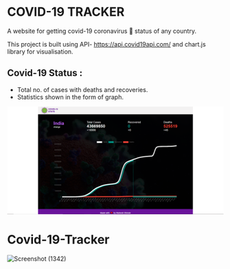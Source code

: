 # COVID-19 TRACKER

 A website for getting covid-19 coronavirus 👾 status of any country.
 
 This project is built using API- https://api.covid19api.com/ and chart.js library for visualisation.


## Covid-19 Status :
  - Total no. of cases with deaths and recoveries.
  - Statistics shown in the form of graph.


![](screenshots/covid-19-india.png)
# Covid-19-Tracker
![Screenshot (1342)](https://user-images.githubusercontent.com/81086797/196857947-982d05f0-b130-43e0-b864-6f47f3a08feb.png)
